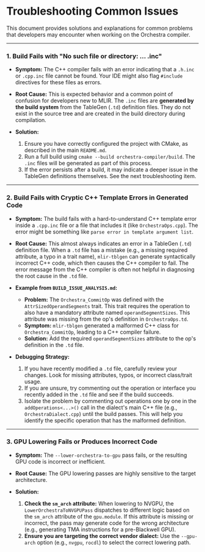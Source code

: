 # Troubleshooting Common Issues

This document provides solutions and explanations for common problems that developers may encounter when working on the Orchestra compiler.

---

### **1. Build Fails with "No such file or directory: ... .inc"**

*   **Symptom:** The C++ compiler fails with an error indicating that a `.h.inc` or `.cpp.inc` file cannot be found. Your IDE might also flag `#include` directives for these files as errors.

*   **Root Cause:** This is expected behavior and a common point of confusion for developers new to MLIR. The `.inc` files are **generated by the build system** from the TableGen (`.td`) definition files. They do not exist in the source tree and are created in the build directory during compilation.

*   **Solution:**
    1.  Ensure you have correctly configured the project with CMake, as described in the main `README.md`.
    2.  Run a full build using `cmake --build orchestra-compiler/build`. The `.inc` files will be generated as part of this process.
    3.  If the error persists after a build, it may indicate a deeper issue in the TableGen definitions themselves. See the next troubleshooting item.

---

### **2. Build Fails with Cryptic C++ Template Errors in Generated Code**

*   **Symptom:** The build fails with a hard-to-understand C++ template error inside a `.cpp.inc` file or a file that includes it (like `OrchestraOps.cpp`). The error might be something like `parse error in template argument list`.

*   **Root Cause:** This almost always indicates an error in a TableGen (`.td`) definition file. When a `.td` file has a mistake (e.g., a missing required attribute, a typo in a trait name), `mlir-tblgen` can generate syntactically incorrect C++ code, which then causes the C++ compiler to fail. The error message from the C++ compiler is often not helpful in diagnosing the root cause in the `.td` file.

*   **Example from `BUILD_ISSUE_ANALYSIS.md`:**
    *   **Problem:** The `Orchestra_CommitOp` was defined with the `AttrSizedOperandSegments` trait. This trait requires the operation to also have a mandatory attribute named `operandSegmentSizes`. This attribute was missing from the op's definition in `OrchestraOps.td`.
    *   **Symptom:** `mlir-tblgen` generated a malformed C++ class for `Orchestra_CommitOp`, leading to a C++ compiler failure.
    *   **Solution:** Add the required `operandSegmentSizes` attribute to the op's definition in the `.td` file.

*   **Debugging Strategy:**
    1.  If you have recently modified a `.td` file, carefully review your changes. Look for missing attributes, typos, or incorrect class/trait usage.
    2.  If you are unsure, try commenting out the operation or interface you recently added in the `.td` file and see if the build succeeds.
    3.  Isolate the problem by commenting out operations one by one in the `addOperations<...>()` call in the dialect's main C++ file (e.g., `OrchestraDialect.cpp`) until the build passes. This will help you identify the specific operation that has the malformed definition.

---

### **3. GPU Lowering Fails or Produces Incorrect Code**

*   **Symptom:** The `--lower-orchestra-to-gpu` pass fails, or the resulting GPU code is incorrect or inefficient.

*   **Root Cause:** The GPU lowering passes are highly sensitive to the target architecture.

*   **Solution:**
    1.  **Check the `sm_arch` attribute:** When lowering to NVGPU, the `LowerOrchestraToNVGPUPass` dispatches to different logic based on the `sm_arch` attribute of the `gpu.module`. If this attribute is missing or incorrect, the pass may generate code for the wrong architecture (e.g., generating TMA instructions for a pre-Blackwell GPU).
    2.  **Ensure you are targeting the correct vendor dialect:** Use the `--gpu-arch` option (e.g., `nvgpu`, `rocdl`) to select the correct lowering path.
